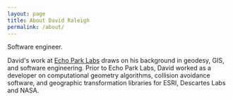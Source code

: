 ```yaml
---
layout: page
title: About David Raleigh
permalink: /about/
---
```


Software engineer.

David's work at [Echo Park Labs](http://echoparklabs.io/) draws on his background in geodesy, GIS, and software engineering. Prior to Echo Park Labs, David worked as a developer on computational geometry algorithms, collision avoidance software, and geographic transformation libraries for ESRI, Descartes Labs and NASA.

